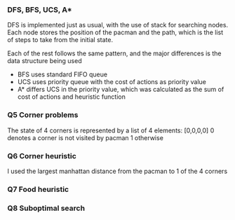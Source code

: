 ### DFS, BFS, UCS, A*
DFS is implemented just as usual, with the use of stack for searching nodes.
Each node stores the position of the pacman and the path, which is the list of steps to take from the initial state.

Each of the rest follows the same pattern, and the major differences is the data structure being used
* BFS uses standard FIFO queue
* UCS uses priority queue with the cost of actions as priority value
* A* differs UCS in the priority value, which was calculated as the sum of cost of actions and heuristic function

### Q5 Corner problems
The state of 4 corners is represented by a list of 4 elements: [0,0,0,0]
0 denotes a corner is not visited by pacman
1 otherwise

### Q6 Corner heuristic
I used the largest manhattan distance from the pacman to 1 of the 4 corners

### Q7 Food heuristic

### Q8 Suboptimal search
